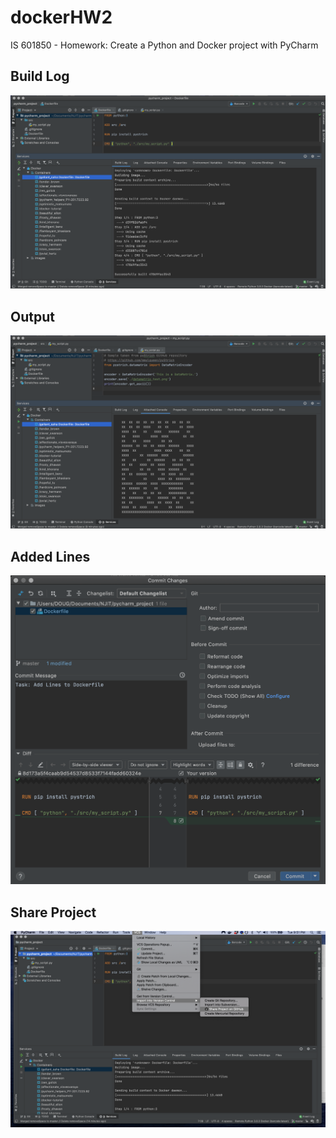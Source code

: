 # dockerHW2
IS 601850 - Homework: Create a Python and Docker project with PyCharm

## Build Log
![Build Log](/codeshots/dockerFile.png)

## Output
![Output](/codeshots/pythonRun.png)

## Added Lines
![Added Lines](/codeshots/addLines.png)

## Share Project
![Share Project](/codeshots/gitHub.png)